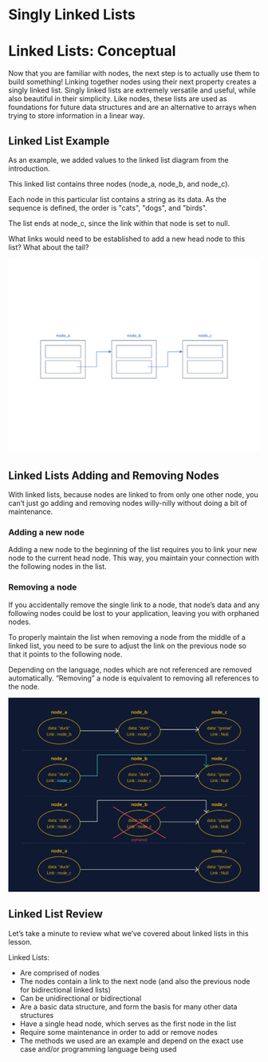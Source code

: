 # Singly Linked Lists
# Linked Lists: Conceptual

Now that you are familiar with nodes, the next step is to actually use them to build something! Linking together nodes using their next property creates a singly linked list. Singly linked lists are extremely versatile and useful, while also beautiful in their simplicity. Like nodes, these lists are used as foundations for future data structures and are an alternative to arrays when trying to store information in a linear way.

## Linked List Example

As an example, we added values to the linked list diagram from the introduction.

This linked list contains three nodes (node_a, node_b, and node_c).

Each node in this particular list contains a string as its data. As the sequence is defined, the order is "cats", "dogs", and "birds".

The list ends at node_c, since the link within that node is set to null.

What links would need to be established to add a new head node to this list? What about the tail?

![](./img/LinkedListExampleUpdated.svg)

## Linked Lists Adding and Removing Nodes

With linked lists, because nodes are linked to from only one other node, you can’t just go adding and removing nodes willy-nilly without doing a bit of maintenance.

### Adding a new node
Adding a new node to the beginning of the list requires you to link your new node to the current head node. This way, you maintain your connection with the following nodes in the list.

### Removing a node
If you accidentally remove the single link to a node, that node’s data and any following nodes could be lost to your application, leaving you with orphaned nodes.

To properly maintain the list when removing a node from the middle of a linked list, you need to be sure to adjust the link on the previous node so that it points to the following node.

Depending on the language, nodes which are not referenced are removed automatically. “Removing” a node is equivalent to removing all references to the node.

![](./img/removing_nodes_gif_preview_v2.webp)

## Linked List Review

Let’s take a minute to review what we’ve covered about linked lists in this lesson.

Linked Lists:
* Are comprised of nodes
* The nodes contain a link to the next node (and also the previous node for bidirectional linked lists)
* Can be unidirectional or bidirectional
* Are a basic data structure, and form the basis for many other data structures
* Have a single head node, which serves as the first node in the list
* Require some maintenance in order to add or remove nodes
* The methods we used are an example and depend on the exact use case and/or programming language being used
